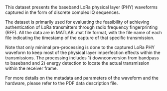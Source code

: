 This dataset presents the baseband LoRa physical layer (PHY) waveforms captured in the form of discrete complex IQ sequences.

The dataset is primarily used for evaluating the feasibility of achieving authentication of LoRa transmitters through radio frequency fingerprinting (RFF). All the data are in MATLAB .mat file format, with the file name of each file indicating the timestamp of the capture of that specific transmission.

Note that only minimal pre-processing is done to the captured LoRa PHY waveform to keep most of the physical layer imperfection effects within the transmissions. The processing includes 1) downconversion from bandpass to baseband and 2) energy detection to locate the actual transmission within the receiver frame.

For more details on the metadata and parameters of the waveform and the hardware, please refer to the PDF data description file.
